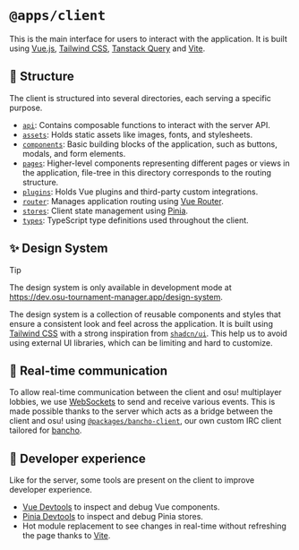 # `@apps/client`

This is the main interface for users to interact with the application. It is built using [Vue.js](https://vuejs.org/), [Tailwind CSS](https://tailwindcss.com/), [Tanstack Query](https://tanstack.com/query/latest) and [Vite](https://vitejs.dev/).

## 📁 Structure

The client is structured into several directories, each serving a specific purpose.

- [`api`](../../apps/client/src/api/): Contains composable functions to interact with the server API.
- [`assets`](../../apps/client/src/assets/): Holds static assets like images, fonts, and stylesheets.
- [`components`](../../apps/client/src/components/): Basic building blocks of the application, such as buttons, modals, and form elements.
- [`pages`](../../apps/client/src/pages/): Higher-level components representing different pages or views in the application, file-tree in this directory corresponds to the routing structure.
- [`plugins`](../../apps/client/src/plugins/): Holds Vue plugins and third-party custom integrations.
- [`router`](../../apps/client/src/router/): Manages application routing using [Vue Router](https://router.vuejs.org/).
- [`stores`](../../apps/client/src/stores/): Client state management using [Pinia](https://pinia.vuejs.org/).
- [`types`](../../apps/client/src/types/): TypeScript type definitions used throughout the client.

## ✨ Design System

> [!TIP]
> The design system is only available in development mode at https://dev.osu-tournament-manager.app/design-system.

The design system is a collection of reusable components and styles that ensure a consistent look and feel across the application. It is built using [Tailwind CSS](https://tailwindcss.com/) with a strong inspiration from [`shadcn/ui`](https://ui.shadcn.com/). This help us to avoid using external UI libraries, which can be limiting and hard to customize.

## 💬 Real-time communication

To allow real-time communication between the client and osu! multiplayer lobbies, we use [WebSockets](https://developer.mozilla.org/en-US/docs/Web/API/WebSockets_API) to send and receive various events. This is made possible thanks to the server which acts as a bridge between the client and osu! using [`@packages/bancho-client`](./architecture-packages-bancho-client.md), our own custom IRC client tailored for [bancho](https://osu.ppy.sh/wiki/en/Bancho_%28server%29).

## 🤩 Developer experience

Like for the server, some tools are present on the client to improve developer experience.

- [Vue Devtools](https://devtools.vuejs.org/) to inspect and debug Vue components.
- [Pinia Devtools](https://pinia.vuejs.org/cookbook/devtools.html) to inspect and debug Pinia stores.
- Hot module replacement to see changes in real-time without refreshing the page thanks to [Vite](https://vitejs.dev/).
